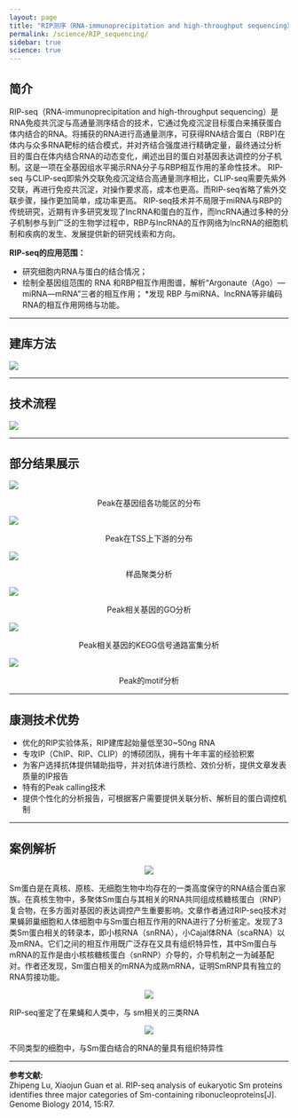 ```yaml
---
layout: page
title: "RIP测序（RNA-immunoprecipitation and high-throughput sequencing）"
permalink: /science/RIP_sequencing/
sidebar: true
science: true
---
```


## 简介

RIP-seq（RNA-immunoprecipitation and high-throughput sequencing）是RNA免疫共沉淀与高通量测序结合的技术，它通过免疫沉淀目标蛋白来捕获蛋白体内结合的RNA。将捕获的RNA进行高通量测序，可获得RNA结合蛋白（RBP)在体内与众多RNA靶标的结合模式，并对齐结合强度进行精确定量，最终通过分析目的蛋白在体内结合RNA的动态变化，阐述出目的蛋白对基因表达调控的分子机制。这是一项在全基因组水平揭示RNA分子与RBP相互作用的革命性技术。
RIP-seq 与CLIP-seq即紫外交联免疫沉淀结合高通量测序相比，CLIP-seq需要先紫外交联，再进行免疫共沉淀，对操作要求高，成本也更高。而RIP-seq省略了紫外交联步骤，操作更加简单，成功率更高。
RIP-seq技术并不局限于miRNA与RBP的传统研究，近期有许多研究发现了lncRNA和蛋白的互作，而lncRNA通过多种的分子机制参与到广泛的生物学过程中，RBP与lncRNA的互作网络为lncRNA的细胞机制和疾病的发生、发展提供新的研究线索和方向。

<div><strong>RIP-seq的应用范围：</strong></div>

* 研究细胞内RNA与蛋白的结合情况；
* 绘制全基因组范围的 RNA 和RBP相互作用图谱，解析“Argonaute（Ago）—miRNA—mRNA”三者的相互作用；
*发现 RBP 与miRNA、lncRNA等非编码RNA的相互作用网络与功能。

---

## 建库方法

<img src="/image/RIP_sequencing/new建库原理图-RIP测序.jpg">

---

## 技术流程

<img class="fig70" src="/image/RIP_sequencing/workflow.png">

---

## 部分结果展示

<img src="/image/RIP_sequencing/RIP1Peak.png">
<p style="text-align: center; ">Peak在基因组各功能区的分布</p>                    

<img src="/image/RIP_sequencing/RIP2Peak.png">
<p style="text-align: center; ">Peak在TSS上下游的分布</p>

<img src="/image/RIP_sequencing/RIP3.png">
<p style="text-align: center; ">样品聚类分析</p>           

<!-- <p style="text-align: center; "><img src="/image/RIP_sequencing/workflow.png"></p>
<p style="text-align: center; ">差异结合分析</p>
             -->

<img src="/image/RIP_sequencing/RIP-go.png">
<p style="text-align: center; ">Peak相关基因的GO分析</p>
 

<img src="/image/RIP_sequencing/RIP5kegg.jpg">
<p style="text-align: center; ">Peak相关基因的KEGG信号通路富集分析</p>


<img src="/image/RIP_sequencing/RIP7.motif.png">
<p style="text-align: center; ">Peak的motif分析</p>

---

## 康测技术优势

* 优化的RIP实验体系，RIP建库起始量低至30~50ng RNA
* 专攻IP（ChIP、RIP、CLIP）的博硕团队，拥有十年丰富的经验积累
* 为客户选择抗体提供辅助指导，并对抗体进行质检、效价分析，提供文章发表质量的IP报告
* 特有的Peak calling技术
* 提供个性化的分析报告，可根据客户需要提供关联分析、解析目的蛋白调控机制

---

## 案例解析

<p style="text-align: center; "><img src="/image/RIP_sequencing/rip文献.png"></p>

Sm蛋白是在真核、原核、无细胞生物中均存在的一类高度保守的RNA结合蛋白家族。在真核生物中，多聚体Sm蛋白与其相关的RNA共同组成核糖核蛋白（RNP）复合物，在多方面对基因的表达调控产生重要影响。文章作者通过RIP-seq技术对果蝇卵巢细胞和人体细胞中与Sm蛋白相互作用的RNA进行了分析鉴定。发现了3类Sm蛋白相关的转录本，即小核RNA（snRNA），小Cajal体RNA（scaRNA）以及mRNA。它们之间的相互作用既广泛存在又具有组织特异性，其中Sm蛋白与mRNA的互作是由小核核糖核蛋白（snRNP）介导的，介导机制之一为碱基配对。作者还发现，Sm蛋白相关的mRNA为成熟mRNA，证明SmRNP具有独立的RNA剪接功能。
        
<p style="text-align: center; "><img src="/image/RIP_sequencing/rip-2.png"></p>

RIP-seq鉴定了在果蝇和人类中，与 sm相关的三类RNA

<p style="text-align: center; "><img src="/image/RIP_sequencing/rip-3.png"></p>

不同类型的细胞中，与Sm蛋白结合的RNA的量具有组织特异性

---

<div><strong>参考文献:</strong><div>
<div>Zhipeng Lu, Xiaojun Guan et al. RIP-seq analysis of eukaryotic Sm proteins identifies three major categories of Sm-containing ribonucleoproteins[J]. Genome Biology 2014, 15:R7.</div>
